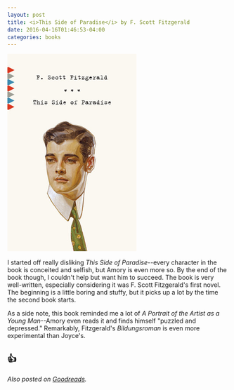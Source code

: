 ```yaml
---
layout: post
title: <i>This Side of Paradise</i> by F. Scott Fitzgerald
date: 2016-04-16T01:46:53-04:00
categories: books
---
```


![This Side of Paradise](/assets/img/this-side-of-paradise.jpeg)

I started off really disliking *This Side of Paradise*--every character in the book is conceited and selfish, but Amory is even more so. By the end of the book though, I couldn't help but want him to succeed. The book is very well-written, especially considering it was F. Scott Fitzgerald's first novel. The beginning is a little boring and stuffy, but it picks up a lot by the time the second book starts.

As a side note, this book reminded me a lot of *A Portrait of the Artist as a Young Man*--Amory even reads it and finds himself "​puzzled and depressed." Remarkably, Fitzgerald's *Bildungsroman* is even more experimental than Joyce's.



## 👍

*Also posted on [Goodreads](https://www.goodreads.com/review/show/1598702472).*
